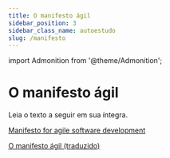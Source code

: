 ```yaml
---
title: O manifesto ágil
sidebar_position: 3
sidebar_class_name: autoestudo
slug: /manifesto
---
```


import Admonition from '@theme/Admonition';

# O manifesto ágil

<Admonition 
    type="info" 
    title="Autoestudo">

Leia o texto a seguir em sua íntegra.

[Manifesto for agile software
development](https://www.google.com/url?sa=t&source=web&rct=j&opi=89978449&url=https://www.researchgate.net/profile/Godfried-Adaba/post/Looking-for-papers-on-the-software-development-process-Any-recommendations-will-be-appreciated/attachment/59d639e579197b8077997172/AS%253A403742915612673%25401473271220194/download/Manifesto%2Bof%2BAgile%2BSoftware%2BDevelopment.pdf&ved=2ahUKEwiSutjGnsKFAxVspZUCHYEeDLcQFnoECBkQAQ&usg=AOvVaw04ZtJ8GAswlEtp5FYjMEBv)

[O manifesto ágil
(traduzido)](http://paginapessoal.utfpr.edu.br/frufrek/pos-web/p/arquivos/O_manifesto_agil.pdf)

</Admonition>


